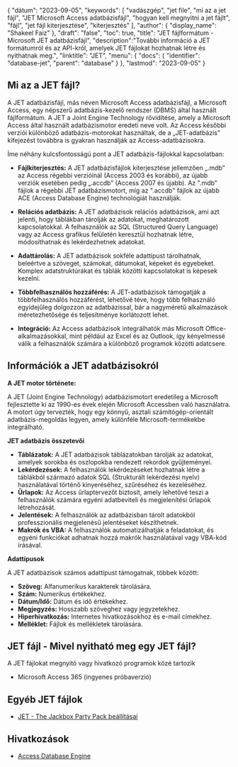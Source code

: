 {
"dátum": "2023-09-05",
  "keywords": [
"vadászgép",
"jet file",
"mi az a jet fájl",
"JET Microsoft Access adatbázisfájl",
"hogyan kell megnyitni a jet fájlt",
"fájl",
"jet fájl kiterjesztése",
"kiterjesztés"
],
  "author": {
"display_name": "Shakeel Faiz"
},
"draft": "false",
"toc": true,
"title": "JET fájlformátum - Microsoft JET adatbázisfájl",
  "description":"További információ a JET formátumról és az API-król, amelyek JET fájlokat hozhatnak létre és nyithatnak meg.",
"linktitle": "JET",
  "menu": {
    "docs": {
      "identifier": "database-jet",
      "parent": "database"
}
},
"lastmod": "2023-09-05"
}

## Mi az a JET fájl?

A JET adatbázisfájl, más néven Microsoft Access adatbázisfájl, a Microsoft Access, egy népszerű adatbázis-kezelő rendszer (DBMS) által használt fájlformátum. A JET a Joint Engine Technology rövidítése, amely a Microsoft Access által használt adatbázismotor eredeti neve volt. Az Access későbbi verziói különböző adatbázis-motorokat használtak, de a „JET-adatbázis” kifejezést továbbra is gyakran használják az Access-adatbázisokra.

Íme néhány kulcsfontosságú pont a JET adatbázis-fájlokkal kapcsolatban:

- **Fájlkiterjesztés:** A JET adatbázisfájlok kiterjesztése jellemzően „.mdb” az Access régebbi verzióinál (Access 2003 és korábbi), az újabb verziók esetében pedig „.accdb” (Access 2007 és újabb). Az ".mdb" fájlok a régebbi JET adatbázismotort, míg az ".accdb" fájlok az újabb ACE (Access Database Engine) technológiát használják.

- **Relációs adatbázis:** A JET adatbázisok relációs adatbázisok, ami azt jelenti, hogy táblákban tárolják az adatokat, meghatározott kapcsolatokkal. A felhasználók az SQL (Structured Query Language) vagy az Access grafikus felületén keresztül hozhatnak létre, módosíthatnak és lekérdezhetnek adatokat.

- **Adattárolás:** A JET adatbázisok sokféle adattípust tárolhatnak, beleértve a szöveget, számokat, dátumokat, képeket és egyebeket. Komplex adatstruktúrákat és táblák közötti kapcsolatokat is képesek kezelni.

- **Többfelhasználós hozzáférés:** A JET-adatbázisok támogatják a többfelhasználós hozzáférést, lehetővé téve, hogy több felhasználó egyidejűleg dolgozzon az adatbázissal, bár a nagyméretű alkalmazások méretezhetősége és teljesítménye korlátozott lehet.

- **Integráció:** Az Access adatbázisok integrálhatók más Microsoft Office-alkalmazásokkal, mint például az Excel és az Outlook, így kényelmessé válik a felhasználók számára a különböző programok közötti adatcsere.

## Információk a JET adatbázisokról

**A JET motor története:**

A JET (Joint Engine Technology) adatbázismotort eredetileg a Microsoft fejlesztette ki az 1990-es évek elején Microsoft Accessben való használatra. A motort úgy tervezték, hogy egy könnyű, asztali számítógép-orientált adatbázis-megoldás legyen, amely különféle Microsoft-termékekbe integrálható.

**JET adatbázis összetevői**

- **Táblázatok:** A JET adatbázisok táblázatokban tárolják az adatokat, amelyek sorokba és oszlopokba rendezett rekordok gyűjteményei.
- **Lekérdezések:** A felhasználók lekérdezéseket hozhatnak létre a táblákból származó adatok SQL (Strukturált lekérdezési nyelv) használatával történő kinyeréséhez, szűréséhez és kezeléséhez.
- **Űrlapok:** Az Access űrlaptervezőt biztosít, amely lehetővé teszi a felhasználók számára egyéni adatbeviteli és megjelenítési űrlapok létrehozását.
- **Jelentések:** A felhasználók az adatbázisban tárolt adatokból professzionális megjelenésű jelentéseket készíthetnek.
- **Makrók és VBA:** A felhasználók automatizálhatják a feladatokat, és egyéni funkciókat adhatnak hozzá makrók használatával vagy VBA-kód írásával.

**Adattípusok**

A JET adatbázisok számos adattípust támogatnak, többek között:

- **Szöveg:** Alfanumerikus karakterek tárolására.
- **Szám:** Numerikus értékekhez.
- **Dátum/Idő:** Dátum és idő értékekhez.
- **Megjegyzés:** Hosszabb szöveghez vagy jegyzetekhez.
- **Hiperhivatkozás:** Internetes hivatkozásokhoz és e-mail címekhez.
- **Melléklet:** Fájlok és mellékletek tárolására.

## JET fájl - Mivel nyitható meg egy JET fájl?

A JET fájlokat megnyitó vagy hivatkozó programok közé tartozik

- Microsoft Access 365 (ingyenes próbaverzió)

## Egyéb JET fájlok

- [JET - The Jackbox Party Pack beállításai](/hu/settings/jet/)


## Hivatkozások
* [Access Database Engine](https://en.wikipedia.org/wiki/Access_Database_Engine)

